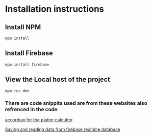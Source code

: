 # Installation instructions

## Install NPM
```
npm install
```
## Install Firebase
```
npm install firebase
```
## View the Local host of the project
```
npm run dev
```

### There are code snippits used are from these websites also refrenced in the code
  [accordian for the platter calcultor](https://medium.com/notonlycss/how-to-build-an-accordion-component-in-vue-js-570ee594404c)

  [Saving and reading data from firebase realtime database](//https://betterprogramming.pub/vue-js-firebase-how-to-develop-a-app-without-writing-backend-11f9de6f76bc)